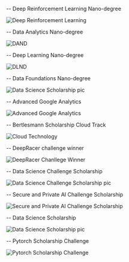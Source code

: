 
-- Deep Reinforcement Learning Nano-degree

![Deep Reinforcement Learning](images/DRLND.PNG)


-- Data Analytics Nano-degree

![DAND](images/DAND.PNG)


-- Deep Learning Nano-degree

![DLND](images/DLND.PNG)


-- Data Foundations Nano-degree

![Data Science Scholarship pic](images/dfnd.jpg)


-- Advanced Google Analytics

![ Advanced Google Analytics ](images/advanced.jpg)


-- Bertlesmann Scholarship Cloud Track

![Cloud Technology](iamges/Bertlesmann2019.PNG)


-- DeepRacer challenge winner

![DeepRacer Chanllege Winner](images/AWS-Scholarship.jpg)


-- Data Science Challenge Scholarship

![Data Science Challenge Scholarship pic](images/dsc.jpg)


-- Secure and Private AI Challenge Scholarship

![Secure and Private AI Challenge Scholarship](images/spaic-scholarship-badge.png)


-- Data Science Scholarship

![Data Science Scholarship pic](images/ds.jpg)


-- Pytorch Scholarship Challenge

![Pytorch Scholarship Challenge ](images/pytorch.jpg)




